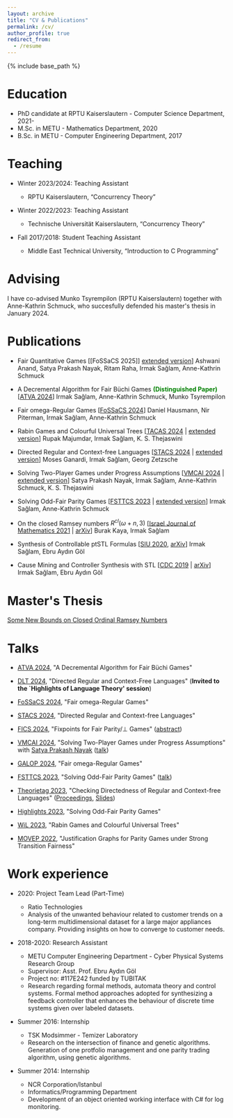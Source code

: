 ```yaml
---
layout: archive
title: "CV & Publications"
permalink: /cv/
author_profile: true
redirect_from:
  - /resume
---
```


{% include base_path %}

Education
======
* PhD candidate at RPTU Kaiserslautern - Computer Science Department, 2021-
* M.Sc. in METU - Mathematics Department, 2020
* B.Sc. in METU - Computer Engineering Department, 2017

Teaching
======
* Winter 2023/2024: Teaching Assistant
  * RPTU Kaiserslautern, “Concurrency Theory”
    
* Winter 2022/2023: Teaching Assistant
  * Technische Universität Kaiserslautern, “Concurrency Theory”
    
* Fall 2017/2018: Student Teaching Assistant
  * Middle East Technical University, “Introduction to C Programming”

Advising
======
I have co-advised Munko Tsyrempilon (RPTU Kaiserslautern) together with Anne-Kathrin Schmuck, who succesfully defended his master's thesis in January 2024. 

Publications
======
* Fair Quantitative Games [[FoSSaCS 2025]] [extended version](https://arxiv.org/abs/2501.17255)] Ashwani Anand, Satya Prakash Nayak, Ritam Raha, Irmak Sağlam, Anne-Kathrin Schmuck

* A Decremental Algorithm for Fair Büchi Games <span style="color:green"> **(Distinguished Paper)** </span> [[ATVA 2024](https://www.springerprofessional.de/en/a-decremental-algorithm-for-fair-buechi-games/50591690)] Irmak Sağlam, Anne-Kathrin Schmuck, Munko Tsyrempilon

* Fair omega-Regular Games [[FoSSaCS 2024](https://link.springer.com/chapter/10.1007/978-3-031-57228-9_2)]
Daniel Hausmann, Nir Piterman, Irmak Sağlam, Anne-Kathrin Schmuck

* Rabin Games and Colourful Universal Trees [[TACAS 2024](https://link.springer.com/chapter/10.1007/978-3-031-57256-2_11) | [extended version](https://arxiv.org/abs/2401.07548)]
  Rupak Majumdar, Irmak Sağlam, K. S. Thejaswini

* Directed Regular and Context-free Languages [[STACS 2024](https://drops.dagstuhl.de/entities/document/10.4230/LIPIcs.STACS.2024.36) | [extended version](https://arxiv.org/abs/2401.07106)]
  Moses Ganardi, Irmak Sağlam, Georg Zetzsche
  
* Solving Two-Player Games under Progress Assumptions [[VMCAI 2024](https://link.springer.com/chapter/10.1007/978-3-031-50524-9_10) | [extended version](https://arxiv.org/abs/2310.12767)]
Satya Prakash Nayak, Irmak Sağlam, Anne-Kathrin Schmuck, K. S. Thejaswini

* Solving Odd-Fair Parity Games [[FSTTCS 2023](https://doi.org/10.4230/LIPIcs.FSTTCS.2023.34) | [extended version](https://arxiv.org/abs/2307.13396)]
   Irmak Sağlam, Anne-Kathrin Schmuck

* On the closed Ramsey numbers $R^{cl}(\omega+n, 3)$
   [[Israel Journal of Mathematics 2021](https://link.springer.com/article/10.1007/s11856-021-2239-5) | [arXiv](https://arxiv.org/abs/2005.09519)]
     Burak Kaya, Irmak Sağlam

* Synthesis of Controllable ptSTL Formulas
 [[SIU 2020](https://ieeexplore.ieee.org/document/9302190), [arXiv](https://arxiv.org/abs/2003.09918)]
  Irmak Sağlam, Ebru Aydın Göl

* Cause Mining and Controller Synthesis with STL
 [[CDC 2019](https://www.semanticscholar.org/paper/Cause-Mining-and-Controller-Synthesis-with-STL-Saglam-Gol/5d24446a3e7196ffaf6f694b2bec4f85de30ed2f) | [arXiv](https://arxiv.org/abs/1904.03649)]
  Irmak Sağlam, Ebru Aydın Göl


Master's Thesis
======

[Some New Bounds on Closed Ordinal Ramsey Numbers](https://open.metu.edu.tr/handle/11511/89646)

Talks
======
* [ATVA 2024](https://atva-conference.org/2024/call-for-papers/accepted-papers/), "A Decremental Algorithm for Fair Büchi Games"
* [DLT 2024](https://events.gwdg.de/event/576/program), "Directed Regular and Context-Free Languages" (**Invited to the `Highlights of Language Theory' session**)
* [FoSSaCS 2024](https://etaps.org/2024/conferences/fossacs/), "Fair omega-Regular Games"
* [STACS 2024](https://stacs2024.limos.fr/), "Directed Regular and Context-free Languages"
* [FICS 2024](https://www.irif.fr/users/saurin/fics2024/index.html), "Fixpoints for Fair Parity/$\bot$ Games" ([abstract](https://www.irif.fr/_media/users/saurin/fics2024/pre-proceedings/fics-2024-hausmann-etal.pdf))
* [VMCAI 2024](https://popl24.sigplan.org/home/VMCAI-2024), "Solving Two-Player Games under Progress Assumptions" with [Satya Prakash Nayak](https://satya2009rta.github.io/) ([talk](https://www.youtube.com/watch?v=8IsByoKNKYc&ab_channel=ACMSIGPLAN))
* [GALOP 2024](https://popl24.sigplan.org/home/galop-2024#program), "Fair omega-Regular Games"
* [FSTTCS 2023](https://www.fsttcs.org.in/2023/), "Solving Odd-Fair Parity Games" ([talk](https://youtu.be/JdH2_ya2mmQ?t=4428))
* [Theorietag 2023](https://theorietag2023.mpi-sws.org/), "Checking Directedness of Regular and Context-free Languages" ([Proceedings](https://theorietag2023.mpi-sws.org/theorietag2023-proceedings.pdf), [Slides](https://theorietag2023.mpi-sws.org/pages/schedule/#:~:text=Languages%20Abstract%20(PDF)-,Slides%20(Keynote),-12.40%2D14.00%20Lunch))
* [Highlights 2023](https://highlights-conference.org/2023/), "Solving Odd-Fair Parity Games"
* [WiL 2023](https://sites.google.com/view/wil2023/home), "Rabin Games and Colourful Universal Trees"
* [MOVEP 2022](https://movep2022.cs.aau.dk/student.html), "Justification Graphs for Parity Games under Strong Transition Fairness"

  <!-- Subreviews: TACAS'24, VMCAI'24, ICALP'24, CAV'25, ICALP'25 -->

   <!-- Research Visits: National Institute of Informatics, Tokyo on October 28th, 2024. Hosted by Kazuki Watanabe -->

Work experience
=====

* 2020: Project Team Lead (Part-Time)
  * Ratio Technologies
  * Analysis of the unwanted behaviour related to customer trends on a long-term multidimensional dataset for a large major appliances company. Providing insights on how to converge to customer needs.

* 2018-2020: Research Assistant
  * METU Computer Engineering Department - Cyber Physical Systems Research Group
  * Supervisor: Asst. Prof. Ebru Aydın Göl
  * Project no: #117E242 funded by TUBITAK
  * Research regarding formal methods, automata theory and control systems. Formal method approaches adopted for synthesizing a feedback controller that enhances the behaviour of discrete time systems given over labeled datasets.

* Summer 2016: Internship
  * TSK Modsimmer - Temizer Laboratory
  * Research on the intersection of finance and genetic algorithms. Generation of one protfolio management and one parity trading algorithm, using genetic algorithms. 

* Summer 2014: Internship
  * NCR Corporation/Istanbul
  * Informatics/Programming Department
  * Development of an object oriented working interface with C# for log monitoring.



